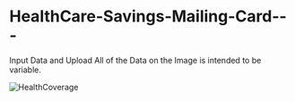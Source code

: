 # HealthCare-Savings-Mailing-Card---
Input Data and Upload
All of the Data on the Image is intended to  be variable.

![HealthCoverage](https://user-images.githubusercontent.com/40029954/75254408-54643200-57ae-11ea-9641-4fac8d66f487.png)
